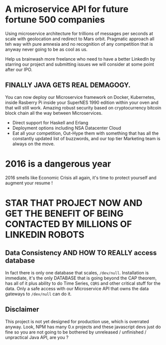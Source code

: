 # A microservice API for future fortune 500 companies

Using microservice architecture for trillions of messages per seconds at scale with geolocation and redirect to Mars orbit. Pragmatic approach all teh way with pure amnesia and no recognition of any competition that is anyway never going to be as cool as us. 

Help us brainwash more freelance who need to have a better LinkedIn by starring our project and submitting issues we will consider at some point after our IPO.

## FINALLY JAVA GETS REAL DEMAGOGY. 

You can now deploy our Microservice framework on Docker, Kubernetes, inside Rasberry Pi inside your SuperNES 1990 edition within your oven and that will still work. Amazing robust security based on cryptocurrency bitcoin block chain all the way between Microservices.

- Direct support for Haskell and Erlang
- Deployment options including NSA Datacenter Cloud
- Eat all your competition, Out-Hype them with something that has all the constantly updated list of buzzwords, and our top tier Marketing team is always on the move.

# 2016 is a dangerous year

2016 smells like Economic Crisis all again, it's time to protect yourself and augment your resume !

# STAR THAT PROJECT NOW AND GET THE BENEFIT OF BEING CONTACTED BY MILLIONS OF LINKEDIN ROBOTS

## Data Consistency AND HOW TO REALLY access database

In fact there is only one database that scales, `/dev/null`. Installation is immediate, it's the only DATABASE that is going beyond the CAP theorem, has all of it plus ability to do Time Series, `CQRS` and other critical stuff for the data. Only a safe access with our Microservice API that owns the data gateways to `/dev/null` can do it.

## Disclaimer

This project is not yet designed for production use, which is overrated anyway. Look, NPM has many 0.x projects and these javascript devs just do fine so you are not going to be bothered by unreleased / unfinished / unpractical Java API, are you ?

